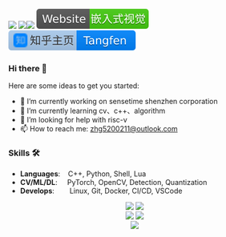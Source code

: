 ![](https://komarev.com/ghpvc/?username=HarleysZhang&label=PROFILE+VIEWS)
![](https://img.shields.io/github/followers/HarleysZhang?style=social)![](https://img.shields.io/github/stars/HarleysZhang?style=social)
[![website](icons/Website-armcvai-brightgreen.svg)](http://www.armcvai.com/)
[![zhihu](icons/Home-on-Zhihu.svg)](https://www.zhihu.com/people/tang-fen-44-49)

### Hi there 👋

Here are some ideas to get you started:
- 🔭 I’m currently working on sensetime shenzhen corporation
- 🌱 I’m currently learning cv、c++、algorithm
- 🤔 I’m looking for help with risc-v
- 📫 How to reach me: zhg5200211@outlook.com

### Skills 🛠️
- **Languages**: &nbsp;&nbsp;                C++, Python, Shell, Lua
- **CV/ML/DL**: &nbsp;&nbsp;&nbsp;           PyTorch, OpenCV, Detection, Quantization
- **Develops**:  &nbsp;&nbsp;&nbsp;&nbsp;    Linux, Git, Docker, CI/CD, VSCode

<!-- GitHub Readme Stats -->
<div align="center">
  <img height="185px" src="https://github-readme-stats.vercel.app/api?username=HarleysZhang&theme=algolia&show_icons=trueline_height=21" />
  <img height="185px" src="https://github-readme-stats.vercel.app/api/top-langs/?username=HarleysZhang&theme=algolia&layout=compact" />
</div>

<!-- GitHub Profile Trophy & GitHub Streak Stats -->
<div align="center">
 <img height="208px" src="https://github-profile-trophy.vercel.app/?username=HarleysZhang&theme=algolia&row=2&column=3&no-frame=true" />
 <img height="208px" src="https://github-readme-streak-stats.herokuapp.com/?user=HarleysZhang&theme=algolia" />
</div>

<!-- GitHub Activity Graph -->
<div align="center"><img height="295px" src="https://activity-graph.herokuapp.com/graph?username=HarleysZhang&theme=react-dark&color=00ADFF&bg_color=010F2C" /></div>
